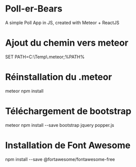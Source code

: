 # Poll-er-Bears
A simple Poll App in JS, created with Meteor + ReactJS

# Ajout du chemin vers meteor
SET PATH=C:\Temp\\.meteor;%PATH%

# Réinstallation du .meteor
meteor npm install

# Téléchargement de bootstrap
meteor npm install --save bootstrap jquery popper.js

# Installation de Font Awesome
npm install --save @fortawesome/fontawesome-free
